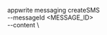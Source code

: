 appwrite messaging createSMS \
        --messageId <MESSAGE_ID> \
        --content <CONTENT> \





